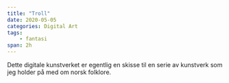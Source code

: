 ```yaml
---
title: "Troll"
date: 2020-05-05
categories: Digital Art
tags:
    - fantasi
span: 2h
---
```

Dette digitale kunstverket er egentlig en skisse til en serie av kunstverk som jeg holder på med om norsk folklore. 